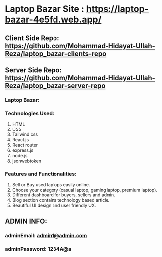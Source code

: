 # Laptop Bazar Site : https://laptop-bazar-4e5fd.web.app/

## Client Side Repo: https://github.com/Mohammad-Hidayat-Ullah-Reza/laptop_bazar-clients-repo

## Server Side Repo: https://github.com/Mohammad-Hidayat-Ullah-Reza/laptop_bazar-server-repo

### Laptop Bazar:

### Technologies Used:

1. HTML
2. CSS
3. Tailwind css
4. React.js
5. React router
6. express.js
7. node.js
8. jsonwebtoken

### Features and Functionalities:

1. Sell or Buy used laptops easily online.
2. Choose your category (casual laptop, gaming laptop, premium laptop).
3. Different dashboard for buyers, sellers and admin.
4. Blog section contains technology based article.
5. Beautiful UI design and user friendly UX.

## ADMIN INFO:

### adminEmail: admin1@admin.com

### adminPassword: 1234A@a
